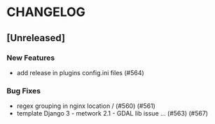 # CHANGELOG

## [Unreleased]

### New Features

- add release in plugins config.ini files (#564)

### Bug Fixes

- regex grouping in nginx location / (#560) (#561)
- template Django 3 - metwork 2.1 - GDAL lib issue ... (#563) (#567)


